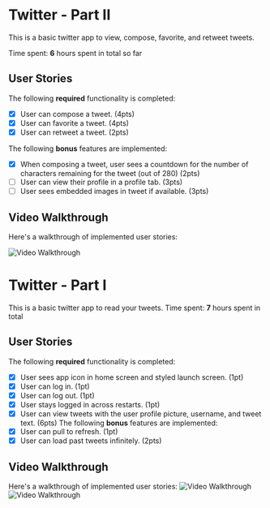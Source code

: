 # Twitter - Part II

This is a basic twitter app to view, compose, favorite, and retweet tweets.

Time spent: **6** hours spent in total so far

## User Stories

The following **required** functionality is completed:

- [x] User can compose a tweet. (4pts)
- [x] User can favorite a tweet. (4pts)
- [x] User can retweet a tweet. (2pts)

The following **bonus** features are implemented:

- [x] When composing a tweet, user sees a countdown for the number of characters remaining for the tweet (out of 280) (2pts)
- [ ] User can view their profile in a profile tab. (3pts)
- [ ] User sees embedded images in tweet if available. (3pts)

## Video Walkthrough

Here's a walkthrough of implemented user stories:

<img src='http://g.recordit.co/zGSf4xD71b.gif' title='Video Walkthrough' width='' alt='Video Walkthrough' />


# Twitter - Part I

This is a basic twitter app to read your tweets.
Time spent: **7** hours spent in total
## User Stories
The following **required** functionality is completed:
- [x] User sees app icon in home screen and styled launch screen. (1pt)
- [x] User can log in. (1pt)
- [x] User can log out. (1pt)
- [x] User stays logged in across restarts. (1pt)
- [x] User can view tweets with the user profile picture, username, and tweet text. (6pts)
The following **bonus** features are implemented:
- [x] User can pull to refresh. (1pt)
- [x] User can load past tweets infinitely. (2pts)
## Video Walkthrough
Here's a walkthrough of implemented user stories:
<img src='http://g.recordit.co/vEPKmgps31.gif' title='Video Walkthrough' width='' alt='Video Walkthrough' />
<img src='http://g.recordit.co/1zinRLMNag.gif' title='Video Walkthrough' width='' alt='Video Walkthrough' />
